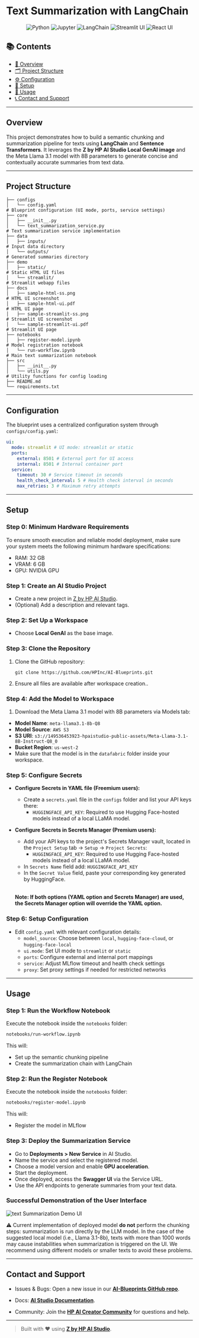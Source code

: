 # Text Summarization with LangChain

<div align="center">

![Python](https://img.shields.io/badge/Python-3.11+-blue.svg?logo=python)
![Jupyter](https://img.shields.io/badge/Jupyter-supported-orange.svg?logo=jupyter)
![LangChain](https://img.shields.io/badge/LangChain-used-lightgreen.svg?logo=langchain)
![Streamlit UI](https://img.shields.io/badge/User%20Interface-Streamlit-ff4b4b.svg?logo=streamlit)
![React UI](https://img.shields.io/badge/User%20Interface-React-61DAFB.svg?logo=react)

</div>

## 📚 Contents

- [🧠 Overview](#overview)
- [🗂 Project Structure](#project-structure)
- [⚙️ Configuration](#configuration)
- [🔧 Setup](#setup)
- [🚀 Usage](#usage)
- [📞 Contact and Support](#contact-and-support)

---

## Overview

This project demonstrates how to build a semantic chunking and summarization pipeline for texts using **LangChain** and **Sentence Transformers**. It leverages the **Z by HP AI Studio Local GenAI image** and the Meta Llama 3.1 model with 8B parameters to generate concise and contextually accurate summaries from text data.

---

## Project Structure

```text
├── configs
│   └── config.yaml                                                     # Blueprint configuration (UI mode, ports, service settings)
├── core
│   ├── __init__.py
│   └── text_summarization_service.py                                   # Text summarization service implementation
├── data
│   ├── inputs/                                                         # Input data directory
│   └── outputs/                                                        # Generated summaries directory
├── demo
│   ├── static/                                                         # Static HTML UI files
│   └── streamlit/                                                      # Streamlit webapp files
├── docs
│   ├── sample-html-ss.png                                             # HTML UI screenshot
│   ├── sample-html-ui.pdf                                             # HTML UI page
│   ├── sample-streamlit-ss.png                                        # Streamlit UI screenshot
│   └── sample-streamlit-ui.pdf                                        # Streamlit UI page
├── notebooks
│   ├── register-model.ipynb                                           # Model registration notebook
│   └── run-workflow.ipynb                                             # Main text summarization notebook
├── src
│   ├── __init__.py
│   └── utils.py                                                        # Utility functions for config loading
├── README.md
└── requirements.txt
```

---

## Configuration

The blueprint uses a centralized configuration system through `configs/config.yaml`:

```yaml
ui:
  mode: streamlit # UI mode: streamlit or static
  ports:
    external: 8501 # External port for UI access
    internal: 8501 # Internal container port
  service:
    timeout: 30 # Service timeout in seconds
    health_check_interval: 5 # Health check interval in seconds
    max_retries: 3 # Maximum retry attempts
```

---

## Setup

### Step 0: Minimum Hardware Requirements

To ensure smooth execution and reliable model deployment, make sure your system meets the following minimum hardware specifications:

- RAM: 32 GB
- VRAM: 6 GB
- GPU: NVIDIA GPU

### Step 1: Create an AI Studio Project

- Create a new project in [Z by HP AI Studio](https://zdocs.datascience.hp.com/docs/aistudio/overview).
- (Optional) Add a description and relevant tags.

### Step 2: Set Up a Workspace

- Choose **Local GenAI** as the base image.

### Step 3: Clone the Repository

1. Clone the GitHub repository:

   ```
   git clone https://github.com/HPInc/AI-Blueprints.git
   ```

2. Ensure all files are available after workspace creation..

### Step 4: Add the Model to Workspace

1. Download the Meta Llama 3.1 model with 8B parameters via Models tab:

- **Model Name**: `meta-llama3.1-8b-Q8`
- **Model Source**: `AWS S3`
- **S3 URI**: `s3://149536453923-hpaistudio-public-assets/Meta-Llama-3.1-8B-Instruct-Q8_0`
- **Bucket Region**: `us-west-2`
- Make sure that the model is in the `datafabric` folder inside your workspace.

### Step 5: Configure Secrets

- **Configure Secrets in YAML file (Freemium users):**
  - Create a `secrets.yaml` file in the `configs` folder and list your API keys there:
    - `HUGGINGFACE_API_KEY`: Required to use Hugging Face-hosted models instead of a local LLaMA model.

- **Configure Secrets in Secrets Manager (Premium users):**
  - Add your API keys to the project's Secrets Manager vault, located in the `Project Setup` tab -> `Setup` -> `Project Secrets`:
    - `HUGGINGFACE_API_KEY`: Required to use Hugging Face-hosted models instead of a local LLaMA model.
  - In `Secrets Name` field add: `HUGGINGFACE_API_KEY`
  - In the `Secret Value` field, paste your corresponding key generated by HuggingFace.

  <br>

  **Note: If both options (YAML option and Secrets Manager) are used, the Secrets Manager option will override the YAML option.**

### Step 6: Setup Configuration

- Edit `config.yaml` with relevant configuration details:
  - `model_source`: Choose between `local`, `hugging-face-cloud`, or `hugging-face-local`
  - `ui.mode`: Set UI mode to `streamlit` or `static`
  - `ports`: Configure external and internal port mappings
  - `service`: Adjust MLflow timeout and health check settings
  - `proxy`: Set proxy settings if needed for restricted networks

---

## Usage

### Step 1: Run the Workflow Notebook

Execute the notebook inside the `notebooks` folder:

```bash
notebooks/run-workflow.ipynb
```

This will:

- Set up the semantic chunking pipeline
- Create the summarization chain with LangChain

### Step 2: Run the Register Notebook

Execute the notebook inside the `notebooks` folder:

```bash
notebooks/register-model.ipynb
```

This will:
- Register the model in MLflow

### Step 3: Deploy the Summarization Service

- Go to **Deployments > New Service** in AI Studio.
- Name the service and select the registered model.
- Choose a model version and enable **GPU acceleration**.
- Start the deployment.
- Once deployed, access the **Swagger UI** via the Service URL.
- Use the API endpoints to generate summaries from your text data.

### Successful Demonstration of the User Interface

![text Summarization Demo UI](docs/ui_summarization.png)

:warning: Current implementation of deployed model **do not** perform the chunking steps: summarization is run directly by the LLM model. In the case of the suggested local model (i.e., Llama 3.1-8b), texts with more than 1000 words may cause instabilities when summarization is triggered on the UI. We recommend using different models or smaller texts to avoid these problems.

---

## Contact and Support

- Issues & Bugs: Open a new issue in our [**AI-Blueprints GitHub repo**](https://github.com/HPInc/AI-Blueprints).

- Docs: [**AI Studio Documentation**](https://zdocs.datascience.hp.com/docs/aistudio/overview).

- Community: Join the [**HP AI Creator Community**](https://community.datascience.hp.com/) for questions and help.

---

> Built with ❤️ using [**Z by HP AI Studio**](https://www.hp.com/us-en/workstations/ai-studio.html).